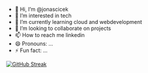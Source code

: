 - 👋 Hi, I’m @jonascicek
- 👀 I’m interested in tech
- 🌱 I’m currently learning cloud and webdevelopment
- 💞️ I’m looking to collaborate on projects
- 📫 How to reach me linkedin
- 😄 Pronouns: ...
- ⚡ Fun fact: ...

[![GitHub Streak](https://streak-stats.demolab.com/?user=jonascicek&theme=dark)](https://git.io/streak-stats)
<!---
jonascicek/jonascicek is a ✨ special ✨ repository because its `README.md` (this file) appears on your GitHub profile.
You can click the Preview link to take a look at your changes.
--->
